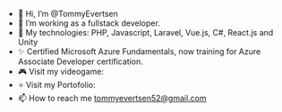 - 👋 Hi, I’m @TommyEvertsen
- 👀 I’m working as a fullstack developer.
- 🌱 My technologies: PHP, Javascript, Laravel, Vue.js, C#, React.js and Unity
- ✨ Certified Microsoft Azure Fundamentals, now training for Azure Associate Developer certification.
- 🎮 Visit my videogame:
- ⭐ Visit my Portofolio: 
- 📫 How to reach me tommyevertsen52@gmail.com

<!---
TommyEvertsen/TommyEvertsen is a ✨ special ✨ repository because its `README.md` (this file) appears on your GitHub profile.
You can click the Preview link to take a look at your changes.
--->
